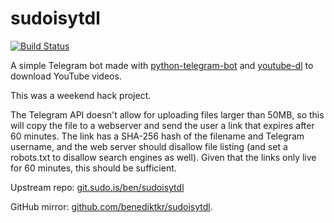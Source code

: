 # sudoisytdl

[![Build Status](https://jenkins.sudo.is/buildStatus/icon?job=ben%2Fsudoisytdl%2Fmaster&style=flat-square)](https://jenkins.sudo.is/job/ben/job/sudoisytdl/job/master/)

A simple Telegram bot made with [python-telegram-bot](https://github.com/python-telegram-bot/python-telegram-bot) and [youtube-dl](https://youtube-dl.org/) to download YouTube videos.

This was a weekend hack project.

The Telegram API doesn't allow for uploading files larger than 50MB, so this will copy the file to a webserver and send the user a link that expires after 60 minutes. The link has a SHA-256 hash of the filename and Telegram username, and the web server should disallow file listing (and set a robots.txt to disallow search engines as well). Given that the links only live for 60 minutes, this should be sufficient.


Upstream repo: [git.sudo.is/ben/sudoisytdl](https://git.sudo.is/ben/sudoisytdl)

GitHub mirror: [github.com/benediktkr/sudoisytdl](https://github.com/benediktkr/sudoisytdl).

